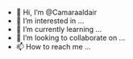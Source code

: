 - 👋 Hi, I’m @Camaraaldair
- 👀 I’m interested in ...
- 🌱 I’m currently learning ...
- 💞️ I’m looking to collaborate on ...
- 📫 How to reach me ...

<!---
Camaraaldair/Camaraaldair is a ✨ special ✨ repository because its `README.md` (this file) appears on your GitHub profile.
You can click the Preview link to take a look at your changes.
--->
